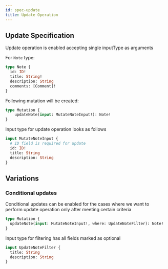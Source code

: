```yaml
---
id: spec-update
title: Update Operation
---
```


## Update Specification

Update operation is enabled accepting single inputType as arguments

For `Note` type:
```graphql
type Note {
  id: ID!
  title: String!
  description: String
  comments: [Comment]!
}
```

Following mutation will be created:
```graphql
type Mutation {
    updateNote(input: MutateNoteInput!): Note!
}
```

Input type for update operation looks as follows
```graphql
input MutateNoteInput {
  # ID field is required for update
  id: ID!
  title: String
  description: String
}
```

## Variations

### Conditional updates

Conditional updates can be enabled for the cases where we want to perform update 
operation only after meeting certain criteria

```graphql
type Mutation {
  updateNote(input: MutateNoteInput!, where: UpdateNoteFilter): Note!
}
```
Input type for filtering has all fields marked as optional
```graphql
input UpdateNoteFilter {
  title: String
  description: String
}
```
